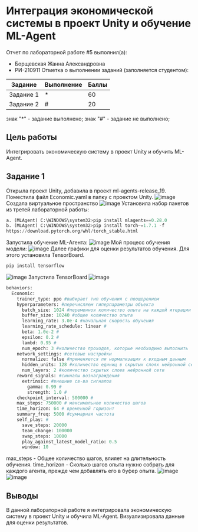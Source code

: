 # Интеграция экономической системы в проект Unity и обучение ML-Agent
Отчет по лабораторной работе #5 выполнил(а):
- Борщевская Жанна Александровна
- РИ-210911
Отметка о выполнении заданий (заполняется студентом):

| Задание | Выполнение | Баллы |
| ------ | ------ | ------ |
| Задание 1 | * |  60 |
| Задание 2 | # |  20 |

знак "*" - задание выполнено; знак "#" - задание не выполнено;
## Цель работы 
Интегрировать экономическую систему в проект Unity и обучить ML-Agent. 
## Задание 1
Открыла проект Unity, добавила в проект ml-agents-release_19. Поместила файл Economic.yaml в папку с проектом Unity. 
![image](https://user-images.githubusercontent.com/114568072/205131224-4cc351ea-6345-4962-8332-d6fc21f477a6.png)
Создала виртуальное пространство
![image](https://user-images.githubusercontent.com/114568072/205131919-003b492a-f029-4600-a9ff-992b400a9a5f.png)
Установила набор пакетов из третей лабораторной работы:
```py
a. (MLAgent) C:\WINDOWS\system32>pip install mlagents==0.28.0
b. (MLAgent) C:\WINDOWS\system32>pip install torch~=1.7.1 -f
https://download.pytorch.org/whl/torch_stable.html
```
Запустила обучение ML-Агента:
![image](https://user-images.githubusercontent.com/114568072/205132114-ee37f116-d2ab-435a-8b67-21868e2d3af0.png)
Мой процесс обучения модели:
![image](https://user-images.githubusercontent.com/114568072/205132259-172a24e2-99b3-407d-83a1-32a76aff358a.png)
Далее графики для оценки результатов обучения. Для этого
установила TensorBoard. 
```py
pip install tensorflow
```
![image](https://user-images.githubusercontent.com/114568072/205132571-9df59bae-2fc3-42c8-8297-952e5083d95b.png)
Запустила TensorBoard
![image](https://user-images.githubusercontent.com/114568072/205137968-a44b2d88-99b0-4e8c-9cc2-84baf7c892d6.png)
```py
behaviors:
  Economic:
    trainer_type: ppo #выбирает тип обучения с поощерением
    hyperparameters: #перечисляем гиперпараметры объекта
      batch_size: 1024 #переменноя количество опыта на каждой итерации
      buffer_size: 10240 #общее количество опыта
      learning_rate: 3.0e-4 #начальная скорость обучения
      learning_rate_schedule: linear #
      beta: 1.0e-2 #
      epsilon: 0.2 #
      lambd: 0.95 #
      num_epoch: 3 #количество проходов, которые необходимо выполнить      
    network_settings: #сетевые настройки
      normalize: false #применяется ли нормализация к входным данным
      hidden_units: 128 #количество единиц в скрытых слоях нейронной сети
      num_layers: 2 #количество скрытых слоев нейронной сети
    reward_signals: #синналы вознаграждения
      extrinsic: #внешние св-ва сигналов
        gamma: 0.99 #
        strength: 1.0 #
    checkpoint_interval: 500000 #
    max_steps: 750000 # максимальное количество шагов
    time_horizon: 64 # временной горизонт
    summary_freq: 5000 #суммарная частота
    self_play: #
      save_steps: 20000 
      team_change: 100000 
      swap_steps: 10000 
      play_against_latest_model_ratio: 0.5 
      window: 10 
```
max_steps - Общее количество шагов, влияет на длительность обучения.
time_horizon - Сколько шагов опыта нужно собрать для каждого агента, прежде чем добавлять его в буфер опыта.
![image](https://user-images.githubusercontent.com/114568072/205134481-8180d215-8428-4aef-b292-53ae1f495a73.png)
![image](https://user-images.githubusercontent.com/114568072/205139165-5e4ec934-0b3d-4569-bd9a-d44301e468a9.png)


## Выводы
В данной лабораторной работе я интегрировала экономическую систему в проект Unity и обучила ML-Agent. Визуализировала данные для оценки результатов.
